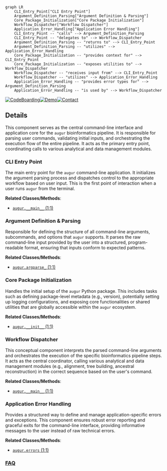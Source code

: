 ```mermaid
graph LR
    CLI_Entry_Point["CLI Entry Point"]
    Argument_Definition_Parsing["Argument Definition & Parsing"]
    Core_Package_Initialization["Core Package Initialization"]
    Workflow_Dispatcher["Workflow Dispatcher"]
    Application_Error_Handling["Application Error Handling"]
    CLI_Entry_Point -- "calls" --> Argument_Definition_Parsing
    CLI_Entry_Point -- "delegates to" --> Workflow_Dispatcher
    Argument_Definition_Parsing -- "returns to" --> CLI_Entry_Point
    Argument_Definition_Parsing -- "utilizes" --> Application_Error_Handling
    Core_Package_Initialization -- "provides context for" --> CLI_Entry_Point
    Core_Package_Initialization -- "exposes utilities to" --> Workflow_Dispatcher
    Workflow_Dispatcher -- "receives input from" --> CLI_Entry_Point
    Workflow_Dispatcher -- "utilizes" --> Application_Error_Handling
    Application_Error_Handling -- "provides error types for" --> Argument_Definition_Parsing
    Application_Error_Handling -- "is used by" --> Workflow_Dispatcher
```

[![CodeBoarding](https://img.shields.io/badge/Generated%20by-CodeBoarding-9cf?style=flat-square)](https://github.com/CodeBoarding/GeneratedOnBoardings)[![Demo](https://img.shields.io/badge/Try%20our-Demo-blue?style=flat-square)](https://www.codeboarding.org/demo)[![Contact](https://img.shields.io/badge/Contact%20us%20-%20contact@codeboarding.org-lightgrey?style=flat-square)](mailto:contact@codeboarding.org)

## Details

This component serves as the central command-line interface and application core for the `augur` bioinformatics pipeline. It is responsible for parsing user commands, validating initial inputs, and orchestrating the execution flow of the entire pipeline. It acts as the primary entry point, coordinating calls to various analytical and data management modules.

### CLI Entry Point
The main entry point for the `augur` command-line application. It initializes the argument parsing process and dispatches control to the appropriate workflow based on user input. This is the first point of interaction when a user runs `augur` from the terminal.


**Related Classes/Methods**:

- <a href="https://github.com/nextstrain/augur/blob/master/augur/__main__.py#L1-L1" target="_blank" rel="noopener noreferrer">`augur.__main__` (1:1)</a>


### Argument Definition & Parsing
Responsible for defining the structure of all command-line arguments, subcommands, and options that `augur` supports. It parses the raw command-line input provided by the user into a structured, program-readable format, ensuring that inputs conform to expected patterns.


**Related Classes/Methods**:

- <a href="https://github.com/nextstrain/augur/blob/master/augur/argparse_.py#L1-L1" target="_blank" rel="noopener noreferrer">`augur.argparse_` (1:1)</a>


### Core Package Initialization
Handles the initial setup of the `augur` Python package. This includes tasks such as defining package-level metadata (e.g., version), potentially setting up logging configurations, and exposing core functionalities or shared utilities that are globally accessible within the `augur` ecosystem.


**Related Classes/Methods**:

- <a href="https://github.com/nextstrain/augur/blob/master/augur/__init__.py#L1-L1" target="_blank" rel="noopener noreferrer">`augur.__init__` (1:1)</a>


### Workflow Dispatcher
This conceptual component interprets the parsed command-line arguments and orchestrates the execution of the specific bioinformatics pipeline steps. It acts as the central coordinator, calling various analytical and data management modules (e.g., alignment, tree building, ancestral reconstruction) in the correct sequence based on the user's command.


**Related Classes/Methods**:

- <a href="https://github.com/nextstrain/augur/blob/master/augur/__main__.py#L1-L1" target="_blank" rel="noopener noreferrer">`augur.__main__` (1:1)</a>


### Application Error Handling
Provides a structured way to define and manage application-specific errors and exceptions. This component ensures robust error reporting and graceful exits for the command-line interface, providing informative messages to the user instead of raw technical errors.


**Related Classes/Methods**:

- <a href="https://github.com/nextstrain/augur/blob/master/augur/errors.py#L1-L1" target="_blank" rel="noopener noreferrer">`augur.errors` (1:1)</a>




### [FAQ](https://github.com/CodeBoarding/GeneratedOnBoardings/tree/main?tab=readme-ov-file#faq)